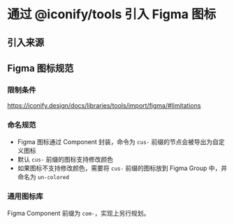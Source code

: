 # 通过 @iconify/tools 引入 Figma 图标

## 引入来源

## Figma 图标规范

### 限制条件

https://iconify.design/docs/libraries/tools/import/figma/#limitations

### 命名规范

- Figma 图标通过 Component 封装，命令为 `cus-` 前缀的节点会被导出为自定义图标
- 默认 `cus-` 前缀的图标支持修改颜色
- 如果图标不支持修改颜色，需要将 `cus-` 前缀的图标放到 Figma Group 中，并命名为 `un-colored`

### 通用图标库

Figma Component 前缀为 `com-`，实现上另行规划。
